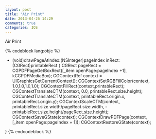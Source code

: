 ```yaml
---
layout: post
title: "Air Print"
date: 2013-04-26 14:29
comments: true
categories: IOS
---
```

<p>Air Print</p>

{% codeblock lang:objc %}
- (void)drawPageAtIndex:(NSInteger)pageIndex inRect:(CGRect)printableRect
{
    CGRect pageRect = CGPDFPageGetBoxRect([_item openPage:pageIndex +1], kCGPDFMediaBox);
    CGContextRef context = UIGraphicsGetCurrentContext();
    CGContextSetRGBFillColor(context, 1.0,1.0,1.0,1.0);
    CGContextFillRect(context,printableRect);
    CGContextTranslateCTM(context, 0.0, printableRect.size.height);
    CGContextTranslateCTM(context, printableRect.origin.x, printableRect.origin.y);
    CGContextScaleCTM(context, printableRect.size.width/pageRect.size.width, -printableRect.size.height/pageRect.size.height);
    CGContextSaveGState(context);
    CGContextDrawPDFPage(context, [_item openPage:pageIndex + 1]);
    CGContextRestoreGState(context);


} 
{%  endcodeblock %}